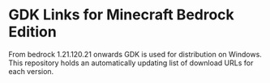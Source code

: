 # GDK Links for Minecraft Bedrock Edition
From bedrock 1.21.120.21 onwards GDK is used for distribution on Windows. This repository holds an automatically updating list of download URLs for each version.
